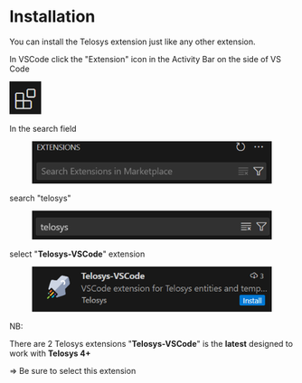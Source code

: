 # Installation

You can install the Telosys extension just like any other extension.

In VSCode click the "Extension" icon in the Activity Bar on the side of VS Code

<img src="../.gitbook/assets/image (1).png" alt="" data-size="original">



In the search field

<div align="left">

<figure><img src="../.gitbook/assets/image (2).png" alt=""><figcaption></figcaption></figure>

</div>

search "telosys"&#x20;

<div align="left">

<figure><img src="../.gitbook/assets/image (3).png" alt=""><figcaption></figcaption></figure>

</div>

select "**Telosys-VSCode**" extension

<div align="left">

<figure><img src="../.gitbook/assets/image.png" alt=""><figcaption></figcaption></figure>

</div>

NB:&#x20;

There are 2 Telosys extensions "**Telosys-VSCode**" is the **latest** designed to work with **Telosys 4+**

\=> Be sure to select this extension



